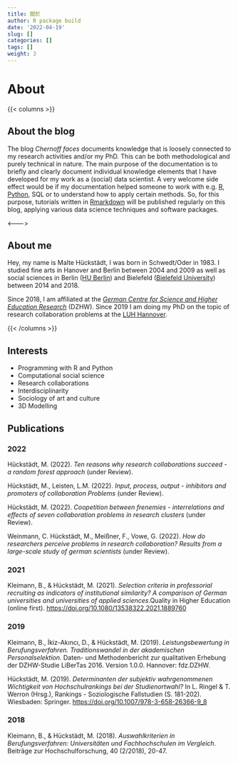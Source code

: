 ```yaml
---
title: 關於
author: R package build
date: '2022-04-19'
slug: []
categories: []
tags: []
weight: 3
---
```


# About

{{< columns >}}
## About the blog

The blog _Chernoff faces_ documents knowledge that is loosely connected to my research activities and/or my PhD. This can be both methodological and purely technical in nature. The main purpose of the documentation is to briefly and clearly document individual knowledge elements that I have developed for my work as a (social) data scientist. A very welcome side effect would be if my documentation helped someone to work with e.g. [R](https://www.r-project.org/), [Python](https://www.python.org/), SQL or to understand how to apply certain methods. So, for this purpose, tutorials written in [Rmarkdown](https://rmarkdown.rstudio.com/) will be published regularly on this blog, applying various data science techniques and software packages.

<--->

## About me

Hey, my name is Malte Hückstädt, I was born in Schwedt/Oder in 1983. I studied fine arts in Hanover and Berlin between 2004 and 2009 as well as social sciences in Berlin ([HU Berlin](https://www.hu-berlin.de/en)) and Bielefeld ([Bielefeld University](https://www.uni-bielefeld.de/)) between 2014 and 2018.

Since 2018, I am affiliated at the [*German Centre for Science and Higher Education Research*](https://www.dzhw.eu/en/index_html) (DZHW). Since 2019 I am doing my PhD on the topic of research collaboration problems at the [LUH Hannover](https://www.uni-hannover.de/en/).

{{< /columns >}}


## Interests

- Programming with R and Python
- Computational social science
- Research collaborations
- Interdisciplinarity
- Sociology of art and culture
- 3D Modelling


## Publications

### 2022

Hückstädt, M. (2022). _Ten reasons why research collaborations succeed - a random forest approach_ (under Review).

Hückstädt, M., Leisten, L.M. (2022). _Input, process, output - inhibitors and promoters of collaboration Problems_ (under Review).

Hückstädt, M. (2022). _Coopetition between frenemies - interrelations and effects of seven collaboration problems in research clusters_ (under Review).

Weinmann, C. Hückstädt, M., Meißner, F., Vowe, G. (2022). _How do researchers perceive problems in research collaboration? Results from a large-scale study of german scientists_ (under Review).

### 2021

Kleimann, B., & Hückstädt, M. (2021).
_Selection criteria in professorial recruiting as indicators of institutional similarity? A comparison of German universities and universities of applied sciences_.Quality in Higher Education (online first). <https://doi.org/10.1080/13538322.2021.1889760>

### 2019

Kleimann, B., İkiz-Akıncı, D., & Hückstädt, M. (2019).
_Leistungsbewertung in Berufungsverfahren. Traditionswandel in der akademischen Personalselektion._ Daten- und Methodenbericht zur qualitativen Erhebung der DZHW-Studie LiBerTas 2016. Version 1.0.0. Hannover: fdz.DZHW.

Hückstädt, M. (2019).
_Determinanten der subjektiv wahrgenommenen Wichtigkeit von Hochschulrankings bei der Studienortwahl?_ In L. Ringel & T. Werron (Hrsg.), Rankings - Soziologische Fallstudien (S. 181-202). Wiesbaden: Springer. <https://doi.org/10.1007/978-3-658-26366-9_8>

### 2018

Kleimann, B., & Hückstädt, M. (2018).
_Auswahlkriterien in Berufungsverfahren: Universitäten und Fachhochschulen im Vergleich._ Beiträge zur Hochschulforschung, 40 (2/2018), 20-47.
